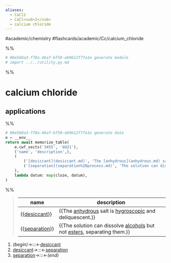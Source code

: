 ```yaml
---
aliases:
  - CaCl2
  - CaCl<sub>2</sub>
  - calcium chloride
---
```


#academic/chemistry #flashcards/academic/Cc/calcium_chloride

%%
```Python
# 08e5b0a3-f78a-46af-bf50-eb9b12f7fa1e generate module
# import ../../utility.py.md
```
%%

# calcium chloride

## applications

%%
```Python
# 08e5b0a3-f78a-46af-bf50-eb9b12f7fa1e generate data
e = __env__
return await memorize_table(
	e.cwf_sects('3455', 'dd21'),
	('name', 'description',),
	(
		('[desiccant](desiccant.md)', 'The [anhydrous](anhydrous.md) salt is [hygroscopic](hygroscopy.md) and deliquescent.',),
		('[separation](separation%20process.md)', 'The solution can dissolve [alcohols](alcohol.md) but not [esters](ester.md), separating them.',),
	),
	lambda datum: map(cloze, datum),
)
```
%%

<!--08e5b0a3-f78a-46af-bf50-eb9b12f7fa1e generate section="3455"--><!-- The following content is generated at 2023-04-19T12:02:23.528317+08:00. Any edits will be overridden! -->

> | name | description |
> |-|-|
> | {{[desiccant](desiccant.md)}} | {{The [anhydrous](anhydrous.md) salt is [hygroscopic](hygroscopy.md) and deliquescent.}} |
> | {{[separation](separation%20process.md)}} | {{The solution can dissolve [alcohols](alcohol.md) but not [esters](ester.md), separating them.}} | <!--SR:!2023-07-09,71,310!2023-08-02,77,270!2023-07-03,66,310!2023-07-06,56,250-->

<!--/08e5b0a3-f78a-46af-bf50-eb9b12f7fa1e-->

<!--08e5b0a3-f78a-46af-bf50-eb9b12f7fa1e generate section="dd21"--><!-- The following content is generated at 2023-04-07T10:29:27.473816+08:00. Any edits will be overridden! -->

1. _(begin)_→:::←[desiccant](desiccant.md) <!--SR:!2023-06-28,61,310!2023-06-27,60,310-->
2. [desiccant](desiccant.md)→:::←[separation](separation%20process.md) <!--SR:!2023-07-10,72,310!2023-07-04,67,310-->
3. [separation](separation%20process.md)→:::←_(end)_ <!--SR:!2023-07-11,73,310!2023-07-05,68,310-->

<!--/08e5b0a3-f78a-46af-bf50-eb9b12f7fa1e-->
